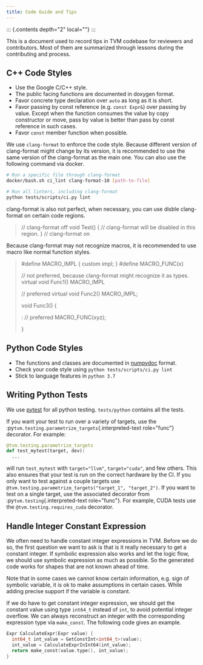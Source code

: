```yaml
---
title: Code Guide and Tips
---
```


::: {.contents depth="2" local=""}
:::

This is a document used to record tips in TVM codebase for reviewers and
contributors. Most of them are summarized through lessons during the
contributing and process.

## C++ Code Styles

-   Use the Google C/C++ style.
-   The public facing functions are documented in doxygen format.
-   Favor concrete type declaration over `auto` as long as it is short.
-   Favor passing by const reference (e.g. `const Expr&`) over passing
    by value. Except when the function consumes the value by copy
    constructor or move, pass by value is better than pass by const
    reference in such cases.
-   Favor `const` member function when possible.

We use `clang-format` to enforce the code style. Because different
version of clang-format might change by its version, it is recommended
to use the same version of the clang-format as the main one. You can
also use the following command via docker.

``` bash
# Run a specific file through clang-format
docker/bash.sh ci_lint clang-format-10 [path-to-file]

# Run all linters, including clang-format
python tests/scripts/ci.py lint
```

clang-format is also not perfect, when necessary, you can use disble
clang-format on certain code regions.

> // clang-format off void Test() { // clang-format will be disabled in
> this region. } // clang-format on

Because clang-format may not recognize macros, it is recommended to use
macro like normal function styles.

> #define MACRO_IMPL { custom impl; } #define MACRO_FUNC(x)
>
> // not preferred, because clang-format might recognize it as types.
> virtual void Func1() MACRO_IMPL
>
> // preferred virtual void Func2() MACRO_IMPL;
>
> void Func3() {
>
> :   // preferred MACRO_FUNC(xyz);
>
> }

## Python Code Styles

-   The functions and classes are documented in
    [numpydoc](https://numpydoc.readthedocs.io/en/latest/) format.
-   Check your code style using `python tests/scripts/ci.py lint`
-   Stick to language features in `python 3.7`

## Writing Python Tests

We use [pytest](https://docs.pytest.org/en/stable/) for all python
testing. `tests/python` contains all the tests.

If you want your test to run over a variety of targets, use the
:py`tvm.testing.parametrize_targets`{.interpreted-text role="func"}
decorator. For example:

``` python
@tvm.testing.parametrize_targets
def test_mytest(target, dev):
  ...
```

will run `test_mytest` with `target="llvm"`, `target="cuda"`, and few
others. This also ensures that your test is run on the correct hardware
by the CI. If you only want to test against a couple targets use
`@tvm.testing.parametrize_targets("target_1", "target_2")`. If you want
to test on a single target, use the associated decorator from
:py`tvm.testing`{.interpreted-text role="func"}. For example, CUDA tests
use the `@tvm.testing.requires_cuda` decorator.

## Handle Integer Constant Expression

We often need to handle constant integer expressions in TVM. Before we
do so, the first question we want to ask is that is it really necessary
to get a constant integer. If symbolic expression also works and let the
logic flow, we should use symbolic expression as much as possible. So
the generated code works for shapes that are not known ahead of time.

Note that in some cases we cannot know certain information, e.g. sign of
symbolic variable, it is ok to make assumptions in certain cases. While
adding precise support if the variable is constant.

If we do have to get constant integer expression, we should get the
constant value using type `int64_t` instead of `int`, to avoid potential
integer overflow. We can always reconstruct an integer with the
corresponding expression type via `make_const`. The following code gives
an example.

``` c++
Expr CalculateExpr(Expr value) {
  int64_t int_value = GetConstInt<int64_t>(value);
  int_value = CalculateExprInInt64(int_value);
  return make_const(value.type(), int_value);
}
```

